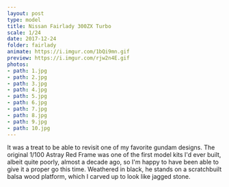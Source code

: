 ```yaml
---
layout: post
type: model
title: Nissan Fairlady 300ZX Turbo
scale: 1/24
date: 2017-12-24
folder: fairlady
animate: https://i.imgur.com/1bQi9mn.gif
preview: https://i.imgur.com/rjw2n4E.gif
photos:
- path: 1.jpg
- path: 2.jpg
- path: 3.jpg
- path: 4.jpg
- path: 5.jpg
- path: 6.jpg
- path: 7.jpg
- path: 8.jpg
- path: 9.jpg
- path: 10.jpg												
---
```


It was a treat to be able to revisit one of my favorite gundam designs. The original 1/100 Astray Red Frame was one of the first model kits I'd ever built, albeit quite poorly, almost a decade ago, so I'm happy to have been able to give it a proper go this time. Weathered in black, he stands on a scratchbuilt balsa wood platform, which I carved up to look like jagged stone.
